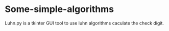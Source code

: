 # Some-simple-algorithms
Luhn.py is a tkinter GUI tool to use luhn algorithms caculate the check digit.
